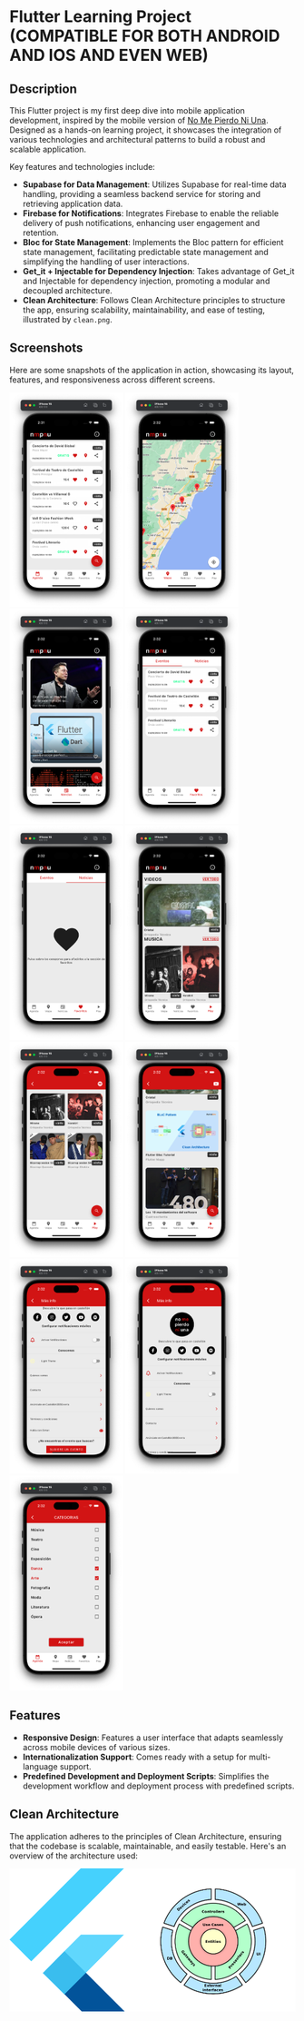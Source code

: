 # Flutter Learning Project (COMPATIBLE FOR BOTH ANDROID AND IOS AND EVEN WEB)

## Description

This Flutter project is my first deep dive into mobile application development, inspired by the mobile version of [No Me Pierdo Ni Una](https://www.nomepierdoniuna.net/). Designed as a hands-on learning project, it showcases the integration of various technologies and architectural patterns to build a robust and scalable application. 

Key features and technologies include:

- **Supabase for Data Management**: Utilizes Supabase for real-time data handling, providing a seamless backend service for storing and retrieving application data.
- **Firebase for Notifications**: Integrates Firebase to enable the reliable delivery of push notifications, enhancing user engagement and retention.
- **Bloc for State Management**: Implements the Bloc pattern for efficient state management, facilitating predictable state management and simplifying the handling of user interactions.
- **Get_it + Injectable for Dependency Injection**: Takes advantage of Get_it and Injectable for dependency injection, promoting a modular and decoupled architecture.
- **Clean Architecture**: Follows Clean Architecture principles to structure the app, ensuring scalability, maintainability, and ease of testing, illustrated by `clean.png`.

## Screenshots

Here are some snapshots of the application in action, showcasing its layout, features, and responsiveness across different screens.


<p float="left">
  <img src="assets/images/pic1.png" width="200" />
  <img src="assets/images/pic2.png" width="200" /> 
  <img src="assets/images/pic3.png" width="200" />
  <img src="assets/images/pic4.png" width="200" />
  <img src="assets/images/pic5.png" width="200" />
  <img src="assets/images/pic6.png" width="200" />
  <img src="assets/images/pic7.png" width="200" />
  <img src="assets/images/pic8.png" width="200" />
  <img src="assets/images/pic9.png" width="200" />
  <img src="assets/images/pic10.png" width="200" />
  <img src="assets/images/pic11.png" width="200" />

</p>

## Features

- **Responsive Design**: Features a user interface that adapts seamlessly across mobile devices of various sizes.
- **Internationalization Support**: Comes ready with a setup for multi-language support.
- **Predefined Development and Deployment Scripts**: Simplifies the development workflow and deployment process with predefined scripts.



## Clean Architecture

The application adheres to the principles of Clean Architecture, ensuring that the codebase is scalable, maintainable, and easily testable. Here's an overview of the architecture used:

![Clean Architecture Diagram](assets/images/clean.png)



